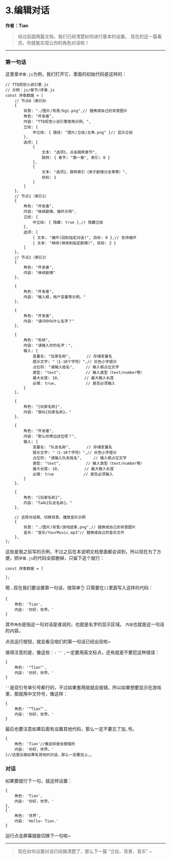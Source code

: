 # 3.编辑对话

**作者：Tian**

>经过前面两篇文档，我们已经清楚如何进行基本的设置。
>现在的这一篇看完，你就能实现让你的角色对话啦！


---

### 第一句话

这里拿`序章.js`为例，我们打开它，里面的初始代码是这样的：
```
// TTQ视觉小说引擎.js
// 示例：js/章节/序章.js
const 序章数据 = [
    // 节点0（索引0）
    {
        背景: "./图片/背景/bg1.png",// 替换成自己的背景图片
        角色: "开发者",
        内容: "TTQ视觉小说引擎使用示例。",
        立绘: {
            中立绘: { 路径: "图片/立绘/主角.png" }// 显示立绘
        },
        选项: [
            {
                文本: "选项1，点击跳转章节",
                跳转: { 章节: "第一章", 索引: 0 }
            },
            {
                文本: "选项2，跳转索引（用于剧情分支等等）",
                目标: 1
            }
        ]
    },
    // 节点1（索引1）
    {
        角色: "开发者",
        内容: "继续剧情、循环示例",
        立绘: {
            中立绘: { 隐藏: true },// 隐藏立绘
        },
        选项: [
            { 文本: "循环(回到指定对话)", 目标: 0 },// 支持循环
            { 文本: "继续(继续到指定剧情)", 目标: 2 }
        ]
    },
    // 节点2（索引2）
    {
        角色: "开发者",
        内容: "继续剧情"
    },
    
    {
        角色: "开发者",
        内容: "输入框，用户变量等示例。"
    },
    
    {
        角色: "开发者",
        内容: "请问你叫什么名字？"
    },
    
    {
        角色: "系统",
        内容: "请输入你的名字：",
        输入: {
            变量名: "玩家名称",       // 存储变量名
            提示文字: "（1-10个字符）",// 灰色小字提示
            占位符: "请输入姓名",     // 输入框占位文字
            类型: "text",           // 输入类型（text/number等）
            最大长度: 10,           // 最大输入长度
            必填: true,             // 是否必须输入
        }
    },
    
    {
        角色: "{玩家名称}",
        内容: "我叫{玩家名称}。"
    },
    
    {
        角色: "开发者",
        内容: "那么你旁边这位呢？",
        输入: {
            变量名: "队友名称",       // 存储变量名
            提示文字: "（1-10个字符）",// 灰色小字提示
            占位符: "请输入队友姓名",     // 输入框占位文字
            类型: "text",           // 输入类型（text/number等）
            最大长度: 10,           // 最大输入长度
            必填: true             // 是否必须输入
        }
    },
    
    {
        角色: "{玩家名称}",
        内容: "Ta叫{队友名称}。"
    },
    
    // 去除对话框、切换背景、播放音乐示例
    {
        背景: "./图片/背景/游戏结束.png",// 替换成自己的背景图片
        音乐: "音乐/YourMusic.mp3"// 替换成自己的音乐文件
    },
];
```

这些是我之前写的示例，不过之后在本说明文档里面都会讲到，所以现在为了方便，把`序章.js`的代码全部删掉，只留下这个就行：
```
const 序章数据 = [
    
];
```

嗯…现在我们要设置第一句话，很简单👌
只需要在`[]`里面写入这样的代码：
```
{
    角色: 'Tian',
    内容: '你好，世界。'
}
```

其中`角色`是指这一句对话是谁说的，也就是名字的显示区域。
`内容`也就是这一句话的内容。

点击运行按钮，就会看见咱们的第一句话已经出现啦~

值得注意的是，像这些：`:` `''` `,`一定要用英文标点，还有就是不要犯这种错误：
```
{
    角色: '"Tian"',
    内容: '你好，世界。'
}
```

`''`是双引号单引号都行的，不过如果套两层就会报错，所以如果想要显示在游戏里，那就用中文符号，像这样：
```
{
    角色: '“Tian”',
    内容: '你好，世界。'
}
```

最后也要注意如果后面有设置其他代码，那么一定不要忘了加`,`号。
```
{
    角色: 'Tian'//像这样是会报错的
    内容: '你好，世界。'
}//这里后面如果有其他的对话，那么一定要加上,。
```

### 对话

如果要就行下一句，就这样设置：
```
{
    角色: 'Tian',
    内容: '你好，世界。'
},
{
    角色: '世界',
    内容: 'Hello~ Tian.'
}
```

运行点击屏幕就能切换下一句啦~

---

> 现在如何设置对话已经搞清楚了，那么下一篇 “立绘、背景、音乐” ~
